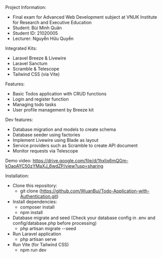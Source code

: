 Project Information:
- Final exam for Advanced Web Development subject at VNUK Institute for Research and Executive Education
- Student: Bùi Minh Quân
- Student ID: 21020005
- Lecturer: Nguyễn Hữu Quyền

Integrated Kits:
- Laravel Breeze & Livewire
- Laravel Sanctum
- Scramble & Telescope
- Tailwind CSS (via Vite)

Features: 
- Basic Todos application with CRUD functions
- Login and register function
- Managing todo tasks
- User profile management by Breeze kit

Dev features: 
- Database migration and models to create schema
- Database seeder using factories
- Implement Livewire using Blade as layout
- Service providers such as Scramble to create API document
- Monitor requests via Telescope

Demo video:
https://drive.google.com/file/d/1hxIjx6mQGm-kOaoAYC50zYMaXJ_6wdZP/view?usp=sharing

Installation:
- Clone this repository:
    + git clone (https://github.com/WuanBui/Todo-Application-with-Authentication.git)
- Install dependencies:
    + composer install
    + npm install
- Database migrate and seed (Check your database config in .env and config/database.php before processing)
    + php artisan migrate --seed
- Run Laravel application
    + php artisan serve
- Run Vite (for Tailwind CSS)
    + npm run dev

